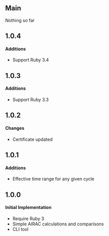 ## Main

Nothing so far

## 1.0.4

#### Additions
* Support Ruby 3.4

## 1.0.3

#### Additions
* Support Ruby 3.3

## 1.0.2

#### Changes
* Certificate updated

## 1.0.1

#### Additions
* Effective time range for any given cycle

## 1.0.0

#### Initial Implementation
* Require Ruby 3
* Simple AIRAC calculations and comparisons
* CLI tool
